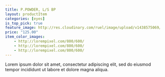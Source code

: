 ```yaml
---
title: P.POWDER, L/S BP
layout: productItem
categories: [eyes]
is_top_pick: true
feature_image: http://res.cloudinary.com/ruel/image/upload/v1438575069/fashion21/picture-14.jpg
price: "125.00"
item_color_images:
    - http://lorempixel.com/800/600/
    - http://lorempixel.com/800/600/
    - http://lorempixel.com/800/600/
---
```


Lorem ipsum dolor sit amet, consectetur adipiscing elit, sed do eiusmod tempor incididunt ut labore et dolore magna aliqua.
